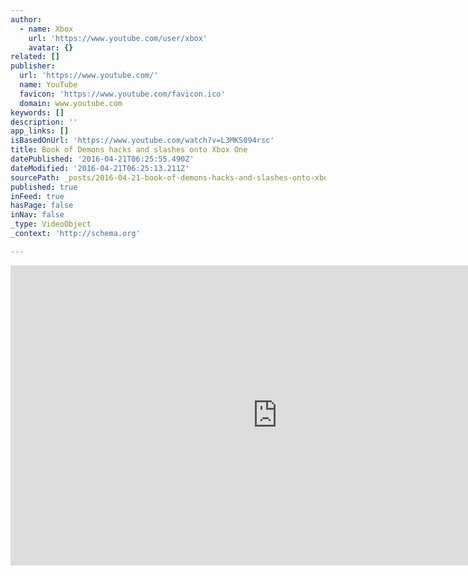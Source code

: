 ```yaml
---
author:
  - name: Xbox
    url: 'https://www.youtube.com/user/xbox'
    avatar: {}
related: []
publisher:
  url: 'https://www.youtube.com/'
  name: YouTube
  favicon: 'https://www.youtube.com/favicon.ico'
  domain: www.youtube.com
keywords: []
description: ''
app_links: []
isBasedOnUrl: 'https://www.youtube.com/watch?v=L3MKS094rsc'
title: Book of Demons hacks and slashes onto Xbox One
datePublished: '2016-04-21T06:25:55.490Z'
dateModified: '2016-04-21T06:25:13.211Z'
sourcePath: _posts/2016-04-21-book-of-demons-hacks-and-slashes-onto-xbox-one.md
published: true
inFeed: true
hasPage: false
inNav: false
_type: VideoObject
_context: 'http://schema.org'

---
```

<iframe src="https://cdn.embedly.com/widgets/media.html?src=https%3A%2F%2Fwww.youtube.com%2Fembed%2FL3MKS094rsc%3Ffeature%3Doembed&amp;url=https%3A%2F%2Fwww.youtube.com%2Fwatch%3Fv%3DL3MKS094rsc&amp;image=https%3A%2F%2Fi.ytimg.com%2Fvi%2FL3MKS094rsc%2Fhqdefault.jpg&amp;key=b7d04c9b404c499eba89ee7072e1c4f7&amp;type=text%2Fhtml&amp;schema=youtube" width="854" height="480" scrolling="no" frameborder="0" allowfullscreen="" style=""></iframe>
